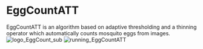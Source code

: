 # EggCountATT
EggCountATT is an algorithm based on adaptive thresholding and a thinning operator which automatically counts mosquito eggs from images.
![logo_EggCount_sub](https://github.com/user-attachments/assets/8de74361-3ffb-4b9d-a982-6a5a708c433c)
![running_EggCountATT](https://github.com/user-attachments/assets/65b593d6-d8f2-4a0e-8c7c-586fe419fe83)
